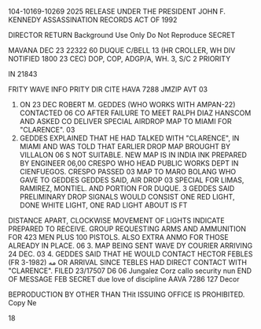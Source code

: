 104-10169-10269 2025 RELEASE UNDER THE PRESIDENT JOHN F. KENNEDY ASSASSINATION RECORDS ACT OF 1992

DIRECTOR
RETURN
Background Use Only
Do Not Reproduce
SECRET

MAVANA
DEC 23 22322 60
DUQUE
C/BELL 13 (HR CROLLER, WH DIV NOTIFIED 1800 23 CEC)
DOP, COP, ADGP/A, WH. 3, S/C 2
PRIORITY

IN 21843

FRITY WAVE INFO PRITY DIR CITE HAVA 7288
JMZIP AVT
03
1. ON 23 DEC ROBERT M. GEDDES (WHO WORKS WITH AMPAN-22) CONTACTED
06
CO AFTER FAILURE TO MEET RALPH DIAZ HANSCOM AND ASKED CO DELIVER
SPECIAL AIRDROP MAP TO MIAMI FOR "CLARENCE".
03
2. GEDDES EXPLAINED THAT HE HAD TALKED WITH "CLARENCE", IN
MIAMI AND WAS TOLD THAT EARLIER DROP MAP BROUGHT BY VILLALON
06
S NOT SUITABLE. NEW MAP IS IN INDIA INK PREPARED BY ENGINEER
06,00
CRESPO WHO HEAD PUBLIC WORKS DEPT IN CIENFUEGOS. CRESPO PASSED
03
MAP TO MARO BOLANG WHO GAVE TO GEDDES GEDDES SAID, AIR DROP
03
SPECIAL FOR LIMAS, RAMIREZ, MONTIEL. AND PORTION FOR DUQUE.
3 GEDDES SAID PRELIMINARY DROP SIGNALS WOULD CONSIST ONE RED LIGHT,
DONE WHITE LIGHT, ONE RAD LIGHT ABOUT IS FT

DISTANCE APART, CLOCKWISE MOVEMENT OF LIGHTS INDICATE PREPARED
TO RECEIVE. GROUP REQUESTING ARMS AND AMMUNITION FOR 423 MEN
PLUS 100 PISTOLS. ALSO EXTRA ANMO FOR THOSE ALREADY IN PLACE.
06
3. MAP BEING SENT WAVE DY COURIER ARRIVING 24 DEC.
03
4. GEDDES SAID THAT HE WOULD CONTACT HECTOR FEBLES (FR 3-1982)
مه
OR ARRIVAL SINCE TEBLES HAD DIRECT CONTACT WITH "CLARENCE".
FILED 23/17507
D6
06
Jungalez Corz callo
security nun
END OF MESSAGE FEB
SECRET
due love of discipline
AAVA 7286 127 Decor

BEPRODUCTION BY OTHER THAN THit ISSUING OFFICE IS PROHIBITED.
Copy Ne

18
